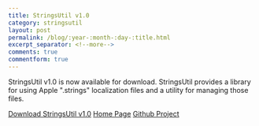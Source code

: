 ```yaml
---
title: StringsUtil v1.0
category: stringsutil
layout: post
permalink: /blog/:year-:month-:day-:title.html
excerpt_separator: <!--more-->
comments: true
commentform: true
---
```


StringsUtil v1.0 is now available for download.  StringsUtil provides a library
for using Apple ".strings" localization files and a utility for managing those
files.

<a class="btn btn-primary" href="https://github.com/michaelrsweet/stringsutil/releases/tag/v1.0">Download StringsUtil v1.0</a>
<a class="btn btn-primary" href="/stringsutil/index.html">Home Page</a>
<a class="btn btn-default" href="https://github.com/michaelrsweet/stringsutil">Github Project</a>

